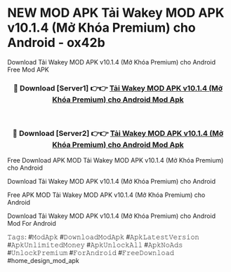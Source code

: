 # NEW MOD APK Tải Wakey MOD APK v10.1.4 (Mở Khóa Premium) cho Android - ox42b
Download Tải Wakey MOD APK v10.1.4 (Mở Khóa Premium) cho Android Free Mod APK

<div align="center">
<h3>🔴 Download [Server1] 👉👉 <a href="https://apk-comot.site?title=Tải_Wakey_MOD_APK_v10.1.4_(Mở_Khóa_Premium)_cho_Android">Tải Wakey MOD APK v10.1.4 (Mở Khóa Premium) cho Android Mod Apk</a></h3><br>

<h3>🔴 Download [Server2] 👉👉 <a href="https://apk-comot.site?title=Tải_Wakey_MOD_APK_v10.1.4_(Mở_Khóa_Premium)_cho_Android">Tải Wakey MOD APK v10.1.4 (Mở Khóa Premium) cho Android Mod Apk</a></h3>
</div>


Free Download APK MOD Tải Wakey MOD APK v10.1.4 (Mở Khóa Premium) cho Android

Download Tải Wakey MOD APK v10.1.4 (Mở Khóa Premium) cho Android 

Free APK MOD Tải Wakey MOD APK v10.1.4 (Mở Khóa Premium) cho Android 

Download Tải Wakey MOD APK v10.1.4 (Mở Khóa Premium) cho Android Mod For Android

𝚃𝚊𝚐𝚜: #𝙼𝚘𝚍𝙰𝚙𝚔 #𝙳𝚘𝚠𝚗𝚕𝚘𝚊𝚍𝙼𝚘𝚍𝙰𝚙𝚔 #𝙰𝚙𝚔𝙻𝚊𝚝𝚎𝚜𝚝𝚅𝚎𝚛𝚜𝚒𝚘𝚗 #𝙰𝚙𝚔𝚄𝚗𝚕𝚒𝚖𝚒𝚝𝚎𝚍𝙼𝚘𝚗𝚎𝚢 #𝙰𝚙𝚔𝚄𝚗𝚕𝚘𝚌𝚔𝙰𝚕𝚕 #𝙰𝚙𝚔𝙽𝚘𝙰𝚍𝚜 #𝚄𝚗𝚕𝚘𝚌𝚔𝙿𝚛𝚎𝚖𝚒𝚞𝚖 #𝙵𝚘𝚛𝙰𝚗𝚍𝚛𝚘𝚒𝚍 #𝙵𝚛𝚎𝚎𝙳𝚘𝚠𝚗𝚕𝚘𝚊𝚍 #home_design_mod_apk